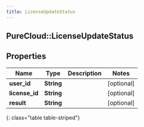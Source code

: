 ```yaml
---
title: LicenseUpdateStatus
---
```

## PureCloud::LicenseUpdateStatus

## Properties

|Name | Type | Description | Notes|
|------------ | ------------- | ------------- | -------------|
| **user_id** | **String** |  | [optional] |
| **license_id** | **String** |  | [optional] |
| **result** | **String** |  | [optional] |
{: class="table table-striped"}


